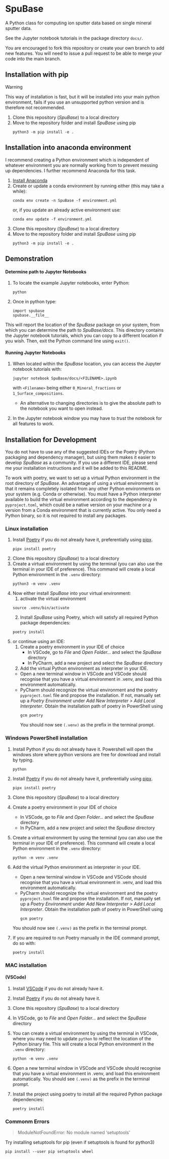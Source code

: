# SpuBase

A Python class for computing ion sputter data based on single mineral sputter data.


See the Jupyter notebook tutorials in the package directory `docs/`.


You are encouraged to fork this repository or create your own branch to add new features. You will need to issue a pull request to be able to merge your code into the main branch.

## Installation with pip
> [!WARNING]
> This way of installation is fast, but it will be installed into your main python environment, fails if you use an unsupported python version and is therefore not recommended.

[//]: # (1. Install [Poetry]&#40;https://python-poetry.org&#41; if you do not already have it, preferentially using [pipx]&#40;https://pypa.github.io/pipx/installation/&#41;, or `pip install poetry` if you do not intend to use Poetry with a virtual environment.)

[//]: # (   ```)

[//]: # (   pipx install poetry)

[//]: # (   ```)
1. Clone this repository (*SpuBase*) to a local directory
2. Move to the repository folder and install *SpuBase* using pip 
   ```
   python3 -m pip install -e .
   ``` 
## Installation into anaconda environment
I recommend creating a Python environment which is independent of whatever environment you are normally working from to prevent messing up dependencies. I further recommend Anaconda for this task. 

[//]: # (1. Install [Poetry]&#40;https://python-poetry.org&#41; if you do not already have it, preferentially using [pipx]&#40;https://pypa.github.io/pipx/installation/&#41;.)

[//]: # (   ```)

[//]: # (   pipx install poetry)

[//]: # (   ```)
1. [Install Anaconda](https://docs.anaconda.com/free/anaconda/install/)
2. Create or update a conda environment by running either (this may take a while):
    ```
    conda env create -n SpuBase -f environment.yml  
    ```
    or, if you update an already active environment use:
    ```
    conda env update -f environment.yml
    ```
3. Clone this repository (*SpuBase*) to a local directory
4. Move to the repository folder and install *SpuBase* using pip 
   ```
   python3 -m pip install -e .
   ``` 

## Demonstration
#### Determine path to Jupyter Notebooks
1. To locate the example Jupyter notebooks, enter Python:
    ```
    python
    ````
2. Once in python type: 

    ```
    import spubase
    spubase.__file__
    ```
This will report the location of the *SpuBase* package on your system, from which you can determine the path to *SpuBase/docs*. This directory contains the Jupyter notebook tutorials, which you can copy to a different location if you wish. Then, exit the Python command line using `exit()`.

#### Running Jupyter Notebooks
1. When located within the *SpuBase* location, you can access the Jupyter notebook tutorials with:
    ```
    jupyter notebook SpuBase/docs/<FILENAME>.ipynb
    ```
    with `<Filename>` being either `0_Mineral_fractions` or `1_Surface_compositions`.
    * An alternative to changing directories is to give the absolute path to the notebook you want to open instead.

4. In the Jupyter notebook window you may have to *trust* the notebook for all features to work.

## Installation for Development

You do not have to use any of the suggested IDEs or the Poetry (Python packaging and dependency manager), but using them makes it easier to develop *SpuBase* as a community. If you use a different IDE, please send me your installation instructions and it will be added to this README.

To work with poetry, we want to set up a virtual Python environment in the root directory of *SpuBase*. An advantage of using a virtual environment is that it remains completely isolated from any other Python environments on your system (e.g. Conda or otherwise). You must have a Python interpreter available to build the virtual environment according to the dependency in `pyproject.toml`, which could be a native version on your machine or a version from a Conda environment that is currently active. You only need a Python binary, so it is not required to install any packages.

### Linux installation 

1. Install [Poetry](https://python-poetry.org) if you do not already have it, preferentially using [pipx](https://pypa.github.io/pipx/installation/).
   ```
   pipx install poetry
   ```
1. Clone this repository (*SpuBase*) to a local directory
2. Create a virtual environment by using the terminal (you can also use the terminal in your IDE of preference). This command will create a local Python environment in the `.venv` directory:
    ```
    python3 -m venv .venv
    ```
4. Now either install *SpuBase* into your virtual environment:
   1. activate the virtual environment
   ```
   source .venv/bin/activate
   ```
   2. Install *SpuBase* using Poetry, which will satisfy all required Python package dependencies:
    ```
    poetry install
    ```
3. or continue using an IDE:
   1. Create a poetry environment in your IDE of choice
      - In VSCode, go to *File* and *Open Folder...* and select the *SpuBase* directory
      - In PyCharm, add a new project and select the *SpuBase* directory 
   3. Add the virtual Python environment as interpreter in your IDE.
     - Open a new terminal window in VSCode and VSCode should recognise that you have a virtual environment in .venv, and load this environment automatically. 
     - PyCharm should recognize the virtual environment and the poetry `pyproject.toml` file and propose the installation. If not, manually set up a _Poetry Environment_ under _Add New Interpreter > Add Local Interpreter_. Obtain the installation path of poetry in PowerShell using  
        ```
        gcm poetry
        ```
       You should now see `(.venv)` as the prefix in the terminal prompt.


### Windows PowerShell installation 
1. Install Python if you do not already have it. Powershell will open the windows store where python versions are free for download and install by typing.
	```
	python
	```
1. Install [Poetry](https://python-poetry.org) if you do not already have it, preferentially using [pipx](https://pypa.github.io/pipx/installation/).
   ```
   pipx install poetry
   ```
1. Clone this repository (*SpuBase*) to a local directory
1. Create a poetry environment in your IDE of choice
   - In VSCode, go to *File* and *Open Folder...* and select the *SpuBase* directory
   - In PyCharm, add a new project and select the *SpuBase* directory 
2. Create a virtual environment by using the terminal (you can also use the terminal in your IDE of preference). This command will create a local Python environment in the `.venv` directory:
    ```
    python -m venv .venv
    ```
3. Add the virtual Python environment as interpreter in your IDE.
   - Open a new terminal window in VSCode and VSCode should recognise that you have a virtual environment in .venv, and load this environment automatically. 
   - PyCharm should recognize the virtual environment and the poetry `pyproject.toml` file and propose the installation. If not, manually set up a _Poetry Environment_ under _Add New Interpreter > Add Local Interpreter_. Obtain the installation path of poetry in PowerShell using  
	  ```
	  gcm poetry
	  ```
   You should now see `(.venv)` as the prefix in the terminal prompt.

8. If you are required to run Poetry manually in the IDE command prompt, do so with:
    ```
    poetry install
    ```

### MAC installation
#### (VSCode)
1. Install [VSCode](https://code.visualstudio.com) if you do not already have it.
1. Install [Poetry](https://python-poetry.org) if you do not already have it.
1. Clone this repository (*SpuBase*) to a local directory
1. In VSCode, go to *File* and *Open Folder...* and select the *SpuBase* directory
1. You can create a virtual environment by using the terminal in VSCode, where you may need to update `python` to reflect the location of the Python binary file. This will create a local Python environment in the `.venv` directory:
	
    ```
    python -m venv .venv
    ```
1. Open a new terminal window in VSCode and VSCode should recognise that you have a virtual environment in .venv, and load this environment automatically. You should see `(.venv)` as the prefix in the terminal prompt.
1. Install the project using poetry to install all the required Python package dependencies:

    ```
    poetry install
    ```

### Commonm Errors

> ModuleNotFoundError: No module named ‘setuptools’

Try installing setuptools for pip (even if setuptools is found for python3)
   ```
   pip install --user pip setuptools wheel
   ```
[//]: # (To ensure that all developers are using the same settings for linting and formatting &#40;e.g., using pylint, black, isort, as installed as extensions in step 2&#41; there is a `settings.json` file in the `.vscode` directory. These settings will take precedence over your user settings for this project only.)

[//]: # (1. In VSCode you are recommended to install the following extensions:)

[//]: # (	- Black Formatter)

[//]: # (	- Code Spell Checker)

[//]: # ( 	- IntelliCode)

[//]: # (	- isort)

[//]: # (	- Jupyter)

[//]: # (	- Pylance)

[//]: # (	- Pylint)

[//]: # (	- Region Viewer)

[//]: # (	- Todo Tree)